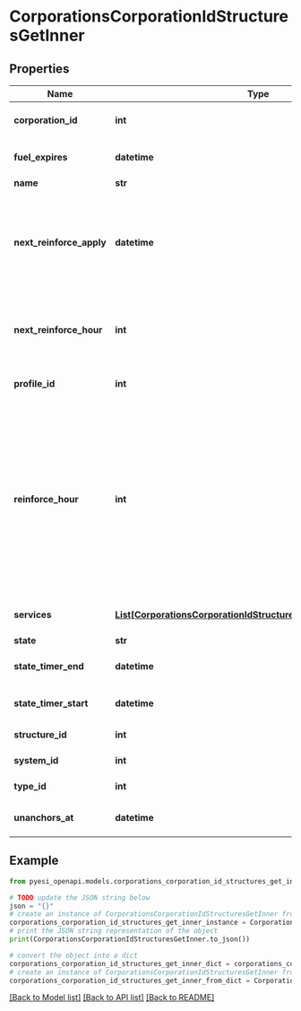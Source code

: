 # CorporationsCorporationIdStructuresGetInner


## Properties

Name | Type | Description | Notes
------------ | ------------- | ------------- | -------------
**corporation_id** | **int** | ID of the corporation that owns the structure | 
**fuel_expires** | **datetime** | Date on which the structure will run out of fuel | [optional] 
**name** | **str** | The structure name | [optional] 
**next_reinforce_apply** | **datetime** | The date and time when the structure&#39;s newly requested reinforcement times (e.g. next_reinforce_hour and next_reinforce_day) will take effect | [optional] 
**next_reinforce_hour** | **int** | The requested change to reinforce_hour that will take effect at the time shown by next_reinforce_apply | [optional] 
**profile_id** | **int** | The id of the ACL profile for this citadel | 
**reinforce_hour** | **int** | The hour of day that determines the four hour window when the structure will randomly exit its reinforcement periods and become vulnerable to attack against its armor and/or hull. The structure will become vulnerable at a random time that is +/- 2 hours centered on the value of this property | [optional] 
**services** | [**List[CorporationsCorporationIdStructuresGetInnerServicesInner]**](CorporationsCorporationIdStructuresGetInnerServicesInner.md) | Contains a list of service upgrades, and their state | [optional] 
**state** | **str** |  | 
**state_timer_end** | **datetime** | Date at which the structure will move to it&#39;s next state | [optional] 
**state_timer_start** | **datetime** | Date at which the structure entered it&#39;s current state | [optional] 
**structure_id** | **int** | The Item ID of the structure | 
**system_id** | **int** | The solar system the structure is in | 
**type_id** | **int** | The type id of the structure | 
**unanchors_at** | **datetime** | Date at which the structure will unanchor | [optional] 

## Example

```python
from pyesi_openapi.models.corporations_corporation_id_structures_get_inner import CorporationsCorporationIdStructuresGetInner

# TODO update the JSON string below
json = "{}"
# create an instance of CorporationsCorporationIdStructuresGetInner from a JSON string
corporations_corporation_id_structures_get_inner_instance = CorporationsCorporationIdStructuresGetInner.from_json(json)
# print the JSON string representation of the object
print(CorporationsCorporationIdStructuresGetInner.to_json())

# convert the object into a dict
corporations_corporation_id_structures_get_inner_dict = corporations_corporation_id_structures_get_inner_instance.to_dict()
# create an instance of CorporationsCorporationIdStructuresGetInner from a dict
corporations_corporation_id_structures_get_inner_from_dict = CorporationsCorporationIdStructuresGetInner.from_dict(corporations_corporation_id_structures_get_inner_dict)
```
[[Back to Model list]](../README.md#documentation-for-models) [[Back to API list]](../README.md#documentation-for-api-endpoints) [[Back to README]](../README.md)


